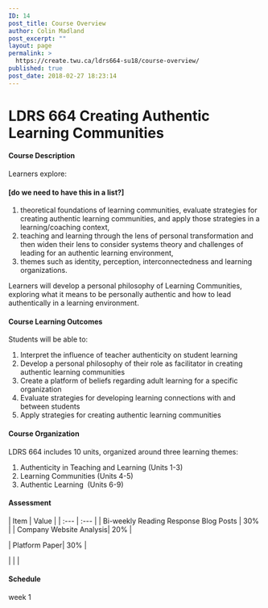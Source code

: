 ```yaml
---
ID: 14
post_title: Course Overview
author: Colin Madland
post_excerpt: ""
layout: page
permalink: >
  https://create.twu.ca/ldrs664-su18/course-overview/
published: true
post_date: 2018-02-27 18:23:14
---
```

<h1><b>LDRS 664 Creating Authentic Learning Communities </b></h1>
<h4><b>Course Description </b></h4>
Learners explore:
<h4><b>[do we need to have this in a list?]</b></h4>
<ol>
 	<li>theoretical foundations of learning communities, evaluate strategies for creating authentic learning communities, and apply those strategies in a learning/coaching context,</li>
 	<li>teaching and learning through the lens of personal transformation and then widen their lens to consider systems theory and challenges of leading for an authentic learning environment,</li>
 	<li>themes such as identity, perception, interconnectedness and learning organizations.</li>
</ol>
Learners will develop a personal philosophy of Learning Communities, exploring what it means to be personally authentic and how to lead authentically in a learning environment.
<h4><b>Course Learning Outcomes</b></h4>
Students will be able to:
<ol>
 	<li>Interpret the influence of teacher authenticity on student learning</li>
 	<li>Develop a personal philosophy of their role as facilitator in creating authentic learning communities</li>
 	<li>Create a platform of beliefs regarding adult learning for a specific organization</li>
 	<li>Evaluate strategies for developing learning connections with and between students</li>
 	<li>Apply strategies for creating authentic learning communities</li>
</ol>
<h4>Course Organization</h4>
LDRS 664 includes 10 units, organized around three learning themes:
<ol>
 	<li>Authenticity in Teaching and Learning (Units 1-3)</li>
 	<li>Learning Communities (Units 4-5)</li>
 	<li>Authentic Learning  (Units 6-9)</li>
</ol>
<h4>Assessment</h4>
| Item | Value |
| :--- | :--- |
| <span style="font-weight: 400;">Bi-weekly Reading Response Blog Posts</span> | 30% |
| <span style="font-weight: 400;">Company Website Analysis</span>| 20% |

| <span style="font-weight: 400;">Platform Paper</span>| 30% |

| | |
<h4>Schedule</h4>
week 1